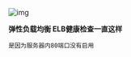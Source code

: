 ![img](D:\疯狂内卷文件\云计算省赛准备\省赛记忆手册github\Provincial-competition-memory-handbook\公有云\常遇报错.assets\AgAABTLGK7ROJSwId-hNpa4jRpyu2HQb.png)

**弹性负载均衡 ELB健康检查一直这样**

```
是因为服务器内80端口没有启用
```

